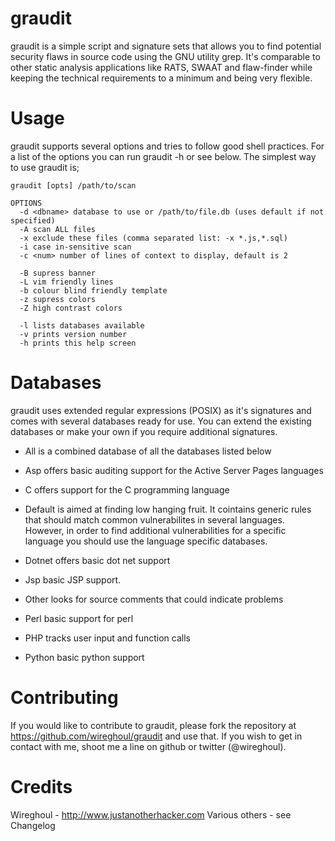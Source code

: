 graudit
===============================================================================
graudit is a simple script and signature sets that allows you to find potential 
security flaws in source code using the GNU utility grep. It's comparable to 
other static analysis applications like RATS, SWAAT and flaw-finder while 
keeping the technical requirements to a minimum and being very flexible.

Usage
===============================================================================
graudit supports several options and tries to follow good shell practices. For
a list of the options you can run graudit -h or see below. The simplest way to 
use graudit is;

```
graudit [opts] /path/to/scan

OPTIONS
  -d <dbname> database to use or /path/to/file.db (uses default if not specified)
  -A scan ALL files
  -x exclude these files (comma separated list: -x *.js,*.sql)
  -i case in-sensitive scan
  -c <num> number of lines of context to display, default is 2

  -B supress banner
  -L vim friendly lines
  -b colour blind friendly template
  -z supress colors
  -Z high contrast colors
  
  -l lists databases available
  -v prints version number
  -h prints this help screen
```

Databases
===============================================================================
graudit uses extended regular expressions (POSIX) as it's signatures and comes 
with several databases ready for use. You can extend the existing databases or 
make your own if you require additional signatures.

* All is a combined database of all the databases listed below

* Asp offers basic auditing support for the Active Server Pages languages

* C offers support for the C programming language

* Default is aimed at finding low hanging fruit. It cointains generic rules that 
  should match common vulnerabilites in several languages. However, in order to 
  find additional vulnerabilities for a specific language you should use the 
  language specific databases.

* Dotnet offers basic dot net support

* Jsp basic JSP support.

* Other looks for source comments that could indicate problems

* Perl basic support for perl

* PHP tracks user input and function calls

* Python basic python support

Contributing
===============================================================================
If you would like to contribute to graudit, please fork the repository at 
https://github.com/wireghoul/graudit and use that. If you wish to get in contact 
with me, shoot me a line on github or twitter (@wireghoul).

Credits
===============================================================================
Wireghoul - http://www.justanotherhacker.com
Various others - see Changelog
